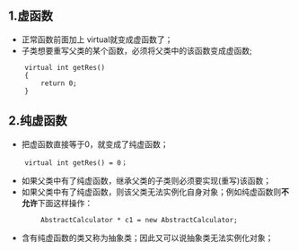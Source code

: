 ## 1.虚函数

- 正常函数前面加上 virtual就变成虚函数了；
- 子类想要重写父类的某个函数，必须将父类中的该函数变成虚函数;
```
	virtual int getRes()
	{
		return 0;
	}
```

## 2.纯虚函数

- 把虚函数直接等于0，就变成了纯虚函数；
```
    virtual int getRes() = 0；
```
- 如果父类中有了纯虚函数，继承父类的子类则必须要实现(重写)该函数；
- 如果父类中有了纯虚函数，则该父类无法实例化自身对象；例如纯虚函数则**不允许**下面这样操作：
```
        AbstractCalculator * c1 = new AbstractCalculator;
```
- 含有纯虚函数的类又称为抽象类；因此又可以说抽象类无法实例化对象；

